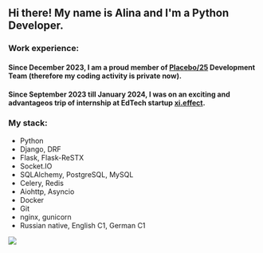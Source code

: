 ## Hi there! My name is Alina and I'm a Python Developer.  

### Work experience:

#### Since December 2023, I am a proud member of [Placebo/25](https://placebo25.com/) Development Team (therefore my coding activity is private now). 

#### Since September 2023 till January 2024, I was on an exciting and advantageos trip of internship at EdTech startup [xi.effect](https://xieffect.ru/).

### My stack:
* Python
* Django, DRF
* Flask, Flask-ReSTX
* Socket.IO
* SQLAlchemy, PostgreSQL, MySQL
* Celery, Redis
* Aiohttp, Asyncio
* Docker
* Git
* nginx, gunicorn
* Russian native, English C1, German C1

[![](https://visitcount.itsvg.in/api?id=alina-vorontsova&icon=0&color=0)](https://visitcount.itsvg.in)
